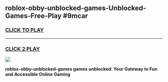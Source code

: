 
## roblox-obby-unblocked-games-Unblocked-Games-Free-Play #9mcar
<h3>
<a href="https://us.freeplayer.one?title=roblox-obby-unblocked-games&ref=9M">CLICK TO PLAY</a></h3>
<hr>

<h3>
<a href="https://us.freeplayer.one?title=roblox-obby-unblocked-games&ref=9M">CLICK 2 PLAY</a>
  
</h3>

<a href="https://us.freeplayer.one?title=roblox-obby-unblocked-games&ref=9M"><img src="https://clearcache.store/games.png"></a>


**roblox-obby-unblocked-games games unblocked: Your Gateway to Fun and Accessible Online Gaming**
